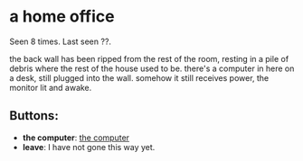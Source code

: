 # a home office

Seen 8 times. Last seen ??.

the back wall has been ripped from the rest of the room, resting in a pile of debris where the rest of the house used to be. there's a computer in here on a desk, still plugged into the wall. somehow it still receives power, the monitor lit and awake.

## Buttons:

- **the computer**: [the computer](the-computer-Nbqmiwv.md)
- **leave**: I have not gone this way yet.
